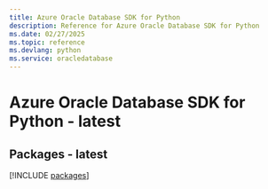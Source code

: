```yaml
---
title: Azure Oracle Database SDK for Python
description: Reference for Azure Oracle Database SDK for Python
ms.date: 02/27/2025
ms.topic: reference
ms.devlang: python
ms.service: oracledatabase
---
```

# Azure Oracle Database SDK for Python - latest
## Packages - latest
[!INCLUDE [packages](oracle-database-index.md)]